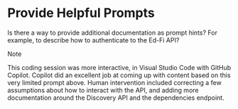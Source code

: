# Provide Helpful Prompts

Is there a way to provide additional documentation as prompt hints? For example, to describe how to authenticate to the Ed-Fi API?

> [!NOTE]
> This coding session was more interactive, in Visual Studio Code with GitHub Copilot. Copilot did an excellent job at coming
> up with content based on this very limited prompt above. Human intervention included correcting a few assumptions about
> how to interact with the API, and adding more documentation around the Discovery API and the dependencies endpoint.